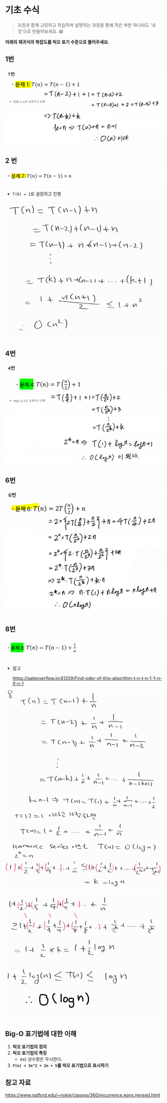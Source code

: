 # 기초 수식

> 조원과 함께 고민하고 학습하며 설명하는 과정을 통해 작은 부분 하나라도 '내 것'으로 만들어보세요. 😁



**아래의 재귀식의 복잡도를 빅오 표기 수준으로 풀어주세요.**



## 1번

![image-20220322130708375](4_기초수식.assets/image-20220322130708375.png)



## 2 번

![기초수식_2](4_기초수식.assets/기초수식_2.PNG)

- `T(0) = 1`로 설정하고 진행

![image-20220322130500616](4_기초수식.assets/image-20220322130500616.png)



## 4번

![image-20220322130642677](4_기초수식.assets/image-20220322130642677.png)


## 6번

![image-20220322130619393](4_기초수식.assets/image-20220322130619393.png)




## 8번

![기초수식_8](4_기초수식.assets/기초수식_8.PNG)

- 참고

  https://gateoverflow.in/41209/Find-oder-of-this-algorithm-t-n-t-n-1-1-n-if-n-1

![image-20220322130531292](4_기초수식.assets/image-20220322130531292.png)

![image-20220322130832547](4_기초수식.assets/image-20220322130832547.png)



## Big-O 표기법에 대한 이해

1. **빅오 표기법의 정의**
2. **빅오 표기법의 특징**
   - ex) 상수항은 무시한다.
3. **`f(n) = 3n^2 + 2n + 5`를 빅오 표기법으로 표시하기**






## 참고 자료

https://www.radford.edu/~nokie/classes/360/recurrence.eqns.revised.html
